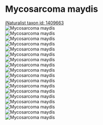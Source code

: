 
Mycosarcoma maydis
==================
  
[iNaturalist taxon id: 1409663](https://www.inaturalist.org/taxa/1409663)  
![Mycosarcoma maydis](https://inaturalist-open-data.s3.amazonaws.com/photos/179874773/medium.jpeg)  
![Mycosarcoma maydis](https://inaturalist-open-data.s3.amazonaws.com/photos/179874764/medium.jpeg)  
![Mycosarcoma maydis](https://inaturalist-open-data.s3.amazonaws.com/photos/179874770/medium.jpeg)  
![Mycosarcoma maydis](https://inaturalist-open-data.s3.amazonaws.com/photos/9761539/medium.jpeg)  
![Mycosarcoma maydis](https://inaturalist-open-data.s3.amazonaws.com/photos/9761543/medium.jpeg)  
![Mycosarcoma maydis](https://inaturalist-open-data.s3.amazonaws.com/photos/9761545/medium.jpeg)  
![Mycosarcoma maydis](https://inaturalist-open-data.s3.amazonaws.com/photos/179874773/medium.jpeg)  
![Mycosarcoma maydis](https://inaturalist-open-data.s3.amazonaws.com/photos/179874764/medium.jpeg)  
![Mycosarcoma maydis](https://inaturalist-open-data.s3.amazonaws.com/photos/179874770/medium.jpeg)  
![Mycosarcoma maydis](https://inaturalist-open-data.s3.amazonaws.com/photos/9761539/medium.jpeg)  
![Mycosarcoma maydis](https://inaturalist-open-data.s3.amazonaws.com/photos/9761543/medium.jpeg)  
![Mycosarcoma maydis](https://inaturalist-open-data.s3.amazonaws.com/photos/9761545/medium.jpeg)  
![Mycosarcoma maydis](https://inaturalist-open-data.s3.amazonaws.com/photos/179874773/medium.jpeg)  
![Mycosarcoma maydis](https://inaturalist-open-data.s3.amazonaws.com/photos/179874764/medium.jpeg)  
![Mycosarcoma maydis](https://inaturalist-open-data.s3.amazonaws.com/photos/179874770/medium.jpeg)  
![Mycosarcoma maydis](https://inaturalist-open-data.s3.amazonaws.com/photos/9761539/medium.jpeg)  
![Mycosarcoma maydis](https://inaturalist-open-data.s3.amazonaws.com/photos/9761543/medium.jpeg)  
![Mycosarcoma maydis](https://inaturalist-open-data.s3.amazonaws.com/photos/9761545/medium.jpeg)